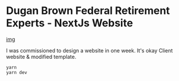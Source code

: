 # Dugan Brown Federal Retirement Experts - NextJs Website
[img](https://vercel.com/c48d35c9-c3af-486f-ad5e-e32f07ba37eb)

I was commissioned to design a website in one week. It's okay
Client website & modified template. 

```
yarn
yarn dev

```
